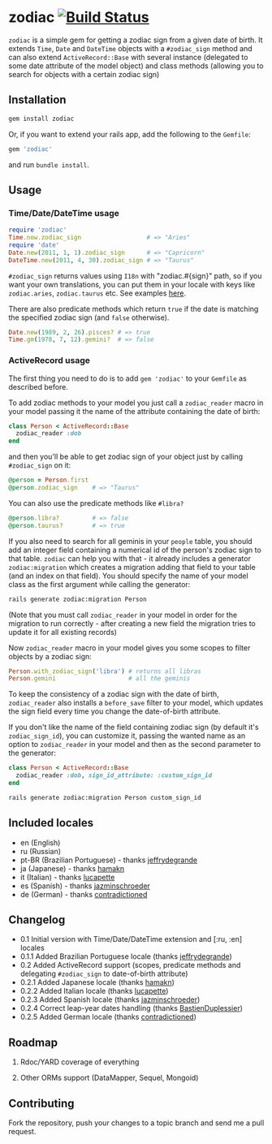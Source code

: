 # zodiac [![Build Status](https://secure.travis-ci.org/7even/zodiac.png)](http://travis-ci.org/7even/zodiac)

`zodiac` is a simple gem for getting a zodiac sign from a given date of birth. It extends `Time`, `Date` and `DateTime` objects with a `#zodiac_sign` method and can also extend `ActiveRecord::Base` with several instance (delegated to some date attribute of the model object) and class methods (allowing you to search for objects with a certain zodiac sign)

## Installation

``` bash
gem install zodiac
```

Or, if you want to extend your rails app, add the following to the `Gemfile`:

``` ruby
gem 'zodiac'
```

and run `bundle install`.

## Usage

### Time/Date/DateTime usage

``` ruby
require 'zodiac'
Time.now.zodiac_sign                  # => "Aries"
require 'date'
Date.new(2011, 1, 1).zodiac_sign      # => "Capricorn"
DateTime.new(2011, 4, 30).zodiac_sign # => "Taurus"
```

`#zodiac_sign` returns values using `I18n` with "zodiac.#{sign}" path, so if you want your own translations, you can put them in your locale with keys like `zodiac.aries`, `zodiac.taurus` etc. See examples [here](http://github.com/7even/zodiac/blob/master/lib/locales/en.yml).

There are also predicate methods which return `true` if the date is matching the specified zodiac sign (and `false` otherwise).

``` ruby
Date.new(1989, 2, 26).pisces? # => true
Time.gm(1978, 7, 12).gemini?  # => false
```

### ActiveRecord usage

The first thing you need to do is to add `gem 'zodiac'` to your `Gemfile` as described before.

To add zodiac methods to your model you just call a `zodiac_reader` macro in your model passing it the name of the attribute containing the date of birth:

``` ruby
class Person < ActiveRecord::Base
  zodiac_reader :dob
end
```

and then you'll be able to get zodiac sign of your object just by calling `#zodiac_sign` on it:

``` ruby
@person = Person.first
@person.zodiac_sign    # => "Taurus"
```

You can also use the predicate methods like `#libra?`

``` ruby
@person.libra?         # => false
@person.taurus?        # => true
```

If you also need to search for all geminis in your `people` table, you should add an integer field containing a numerical id of the person's zodiac sign to that table. `zodiac` can help you with that - it already includes a generator `zodiac:migration` which creates a migration adding that field to your table (and an index on that field). You should specify the name of your model class as the first argument while calling the generator:

``` bash
rails generate zodiac:migration Person
```

(Note that you must call `zodiac_reader` in your model in order for the migration to run correctly - after creating a new field the migration tries to update it for all existing records)

Now `zodiac_reader` macro in your model gives you some scopes to filter objects by a zodiac sign:

``` ruby
Person.with_zodiac_sign('libra') # returns all libras
Person.gemini                    # all the geminis
```

To keep the consistency of a zodiac sign with the date of birth, `zodiac_reader` also installs a `before_save` filter to your model, which updates the sign field every time you change the date-of-birth attribute.

If you don't like the name of the field containing zodiac sign (by default it's `zodiac_sign_id`), you can customize it, passing the wanted name as an option to `zodiac_reader` in your model and then as the second parameter to the generator:

``` ruby
class Person < ActiveRecord::Base
  zodiac_reader :dob, sign_id_attribute: :custom_sign_id
end
```

``` bash
rails generate zodiac:migration Person custom_sign_id
```

## Included locales

* en (English)
* ru (Russian)
* pt-BR (Brazilian Portuguese) - thanks [jeffrydegrande](https://github.com/jeffrydegrande)
* ja (Japanese) - thanks [hamakn](https://github.com/hamakn)
* it (Italian) - thanks [lucapette](https://github.com/lucapette)
* es (Spanish) - thanks [jazminschroeder](https://github.com/jazminschroeder)
* de (German) - thanks [contradictioned](https://github.com/contradictioned)

## Changelog

* 0.1 Initial version with Time/Date/DateTime extension and [:ru, :en] locales
* 0.1.1 Added Brazilian Portuguese locale (thanks [jeffrydegrande](https://github.com/jeffrydegrande))
* 0.2 Added ActiveRecord support (scopes, predicate methods and delegating `#zodiac_sign` to date-of-birth attribute)
* 0.2.1 Added Japanese locale (thanks [hamakn](https://github.com/hamakn))
* 0.2.2 Added Italian locale (thanks [lucapette](https://github.com/lucapette))
* 0.2.3 Added Spanish locale (thanks [jazminschroeder](https://github.com/jazminschroeder))
* 0.2.4 Correct leap-year dates handling (thanks [BastienDuplessier](https://github.com/BastienDuplessier))
* 0.2.5 Added German locale (thanks [contradictioned](https://github.com/contradictioned))

## Roadmap

1. Rdoc/YARD coverage of everything

2. Other ORMs support (DataMapper, Sequel, Mongoid)

## Contributing

Fork the repository, push your changes to a topic branch and send me a pull request.
